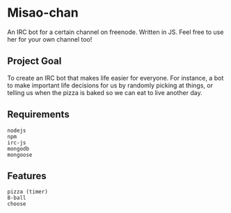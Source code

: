 # Misao-chan

An IRC bot for a certain channel on freenode. Written in JS. Feel free to use
her for your own channel too!

## Project Goal

To create an IRC bot that makes life easier for everyone. For instance, a bot
to make important life decisions for us by randomly picking at things, or
telling us when the pizza is baked so we can eat to live another day.

## Requirements

    nodejs
    npm
    irc-js
    mongodb
    mongoose

## Features

    pizza (timer)
    8-ball
    choose
